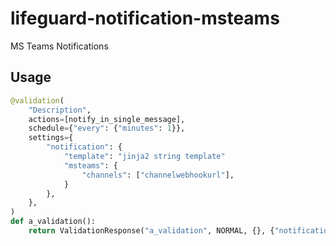 # lifeguard-notification-msteams
MS Teams Notifications

## Usage

```python
@validation(
    "Description",
    actions=[notify_in_single_message],
    schedule={"every": {"minutes": 1}},
    settings={
        "notification": {
            "template": "jinja2 string template"
            "msteams": {
                "channels": ["channelwebhookurl"],
            }
        },
    },
)
def a_validation():
    return ValidationResponse("a_validation", NORMAL, {}, {"notification": {"notify": True}})
```

